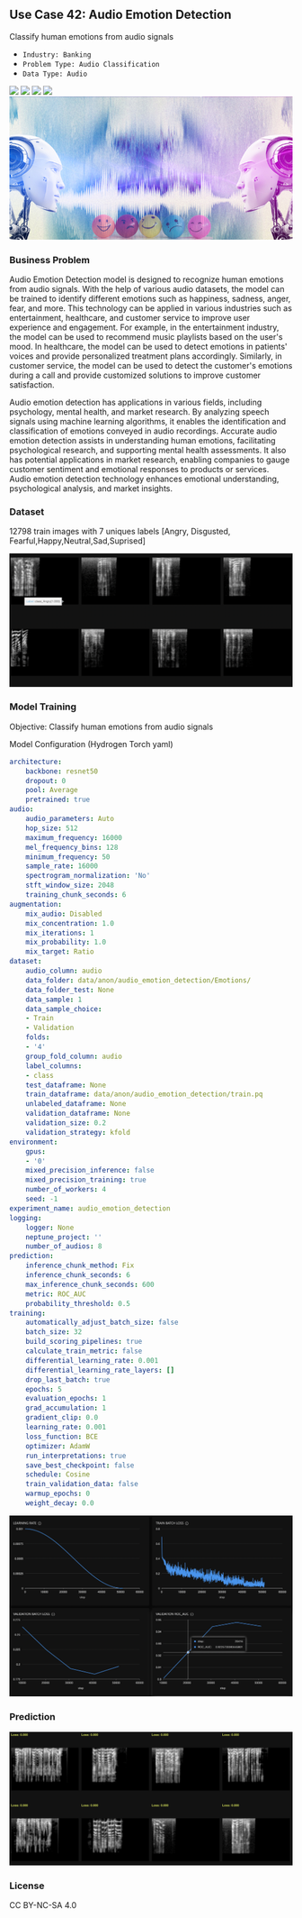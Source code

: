 ## Use Case 42: Audio Emotion Detection

Classify human emotions from audio signals

- `Industry: Banking`
- `Problem Type: Audio Classification`
- `Data Type: Audio`

![](https://github.com/h2oai/ht-catalog/blob/646864e3c695f7c721514159bd6c59520dab7438/Assets/use-cases/audio_emotion_detection/cover.png)
![](https://github.com/h2oai/ht-catalog/blob/646864e3c695f7c721514159bd6c59520dab7438/Assets/use-cases/audio_emotion_detection/cover.jpg)
![](https://github.com/h2oai/ht-catalog/blob/646864e3c695f7c721514159bd6c59520dab7438/Assets/use-cases/audio_emotion_detection/cover.jpeg)
![](https://github.com/h2oai/ht-catalog/blob/646864e3c695f7c721514159bd6c59520dab7438/Assets/use-cases/audio_emotion_detection/cover.webp)
![](https://github.com/h2oai/ht-catalog/blob/646864e3c695f7c721514159bd6c59520dab7438/Assets/use-cases/audio_emotion_detection/cover)

### Business Problem 

Audio Emotion Detection model is designed to recognize human emotions from audio signals. With the help of various audio datasets, the model can be trained to identify different emotions such as happiness, sadness, anger, fear, and more. This technology can be applied in various industries such as entertainment, healthcare, and customer service to improve user experience and engagement. For example, in the entertainment industry, the model can be used to recommend music playlists based on the user's mood. In healthcare, the model can be used to detect emotions in patients' voices and provide personalized treatment plans accordingly. Similarly, in customer service, the model can be used to detect the customer's emotions during a call and provide customized solutions to improve customer satisfaction.

Audio emotion detection has applications in various fields, including psychology, mental health, and market research. By analyzing speech signals using machine learning algorithms, it enables the identification and classification of emotions conveyed in audio recordings. Accurate audio emotion detection assists in understanding human emotions, facilitating psychological research, and supporting mental health assessments. It also has potential applications in market research, enabling companies to gauge customer sentiment and emotional responses to products or services. Audio emotion detection technology enhances emotional understanding, psychological analysis, and market insights.

### Dataset

12798 train images with 7 uniques labels [Angry, Disgusted, Fearful,Happy,Neutral,Sad,Suprised]

![train data](https://github.com/h2oai/ht-catalog/blob/646864e3c695f7c721514159bd6c59520dab7438/Assets/use-cases/audio_emotion_detection/train%20data.png)

### Model Training

Objective: Classify human emotions from audio signals

Model Configuration (Hydrogen Torch yaml)

```yaml
architecture:
    backbone: resnet50
    dropout: 0
    pool: Average
    pretrained: true
audio:
    audio_parameters: Auto
    hop_size: 512
    maximum_frequency: 16000
    mel_frequency_bins: 128
    minimum_frequency: 50
    sample_rate: 16000
    spectrogram_normalization: 'No'
    stft_window_size: 2048
    training_chunk_seconds: 6
augmentation:
    mix_audio: Disabled
    mix_concentration: 1.0
    mix_iterations: 1
    mix_probability: 1.0
    mix_target: Ratio
dataset:
    audio_column: audio
    data_folder: data/anon/audio_emotion_detection/Emotions/
    data_folder_test: None
    data_sample: 1
    data_sample_choice:
    - Train
    - Validation
    folds:
    - '4'
    group_fold_column: audio
    label_columns:
    - class
    test_dataframe: None
    train_dataframe: data/anon/audio_emotion_detection/train.pq
    unlabeled_dataframe: None
    validation_dataframe: None
    validation_size: 0.2
    validation_strategy: kfold
environment:
    gpus:
    - '0'
    mixed_precision_inference: false
    mixed_precision_training: true
    number_of_workers: 4
    seed: -1
experiment_name: audio_emotion_detection
logging:
    logger: None
    neptune_project: ''
    number_of_audios: 8
prediction:
    inference_chunk_method: Fix
    inference_chunk_seconds: 6
    max_inference_chunk_seconds: 600
    metric: ROC_AUC
    probability_threshold: 0.5
training:
    automatically_adjust_batch_size: false
    batch_size: 32
    build_scoring_pipelines: true
    calculate_train_metric: false
    differential_learning_rate: 0.001
    differential_learning_rate_layers: []
    drop_last_batch: true
    epochs: 5
    evaluation_epochs: 1
    grad_accumulation: 1
    gradient_clip: 0.0
    learning_rate: 0.001
    loss_function: BCE
    optimizer: AdamW
    run_interpretations: true
    save_best_checkpoint: false
    schedule: Cosine
    train_validation_data: false
    warmup_epochs: 0
    weight_decay: 0.0

```

![chart](https://github.com/h2oai/ht-catalog/blob/646864e3c695f7c721514159bd6c59520dab7438/Assets/use-cases/audio_emotion_detection/chart.png)


### Prediction

![Predictions](https://github.com/h2oai/ht-catalog/blob/646864e3c695f7c721514159bd6c59520dab7438/Assets/use-cases/audio_emotion_detection/Validation%20Predictions.png)

### License

CC BY-NC-SA 4.0
